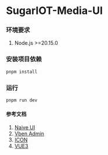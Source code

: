 # SugarIOT-Media-UI


### 环境要求

1. Node.js >=20.15.0 

### 安装项目依赖

```bash
pnpm install
```

### 运行
```bash
pnpm run dev
```

#### 参考文档

1. [Naive UI](https://www.naiveui.com/zh-CN/light/docs/introduction)
2. [Vben Admin](https://doc.vben.pro/guide/introduction/vben.html)
3. [ICON](https://icones.js.org/)
4. [VUE3](https://cn.vuejs.org/guide/quick-start.html)
